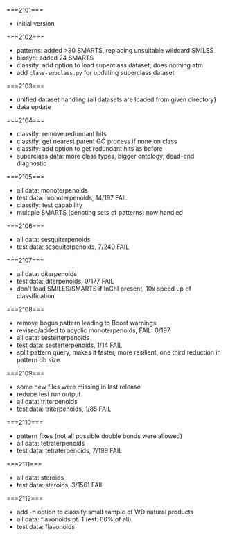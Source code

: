===2101===
* initial version

===2102===
* patterns: added >30 SMARTS, replacing unsuitable wildcard SMILES
* biosyn: added 24 SMARTS
* classify: add option to load superclass dataset; does nothing atm
* add `class-subclass.py` for updating superclass dataset

===2103===
* unified dataset handling (all datasets are loaded from given directory)
* data update

===2104===
* classify: remove redundant hits
* classify: get nearest parent GO process if none on class
* classify: add option to get redundant hits as before
* superclass data: more class types, bigger ontology, dead-end diagnostic

===2105===
* all data: monoterpenoids
* test data: monoterpenoids, 14/197 FAIL
* classify: test capability
* multiple SMARTS (denoting sets of patterns) now handled

===2106===
* all data: sesquiterpenoids
* test data: sesquiterpenoids, 7/240 FAIL

===2107===
* all data: diterpenoids
* test data: diterpenoids, 0/177 FAIL
* don't load SMILES/SMARTS if InChI present, 10x speed up of classification

===2108===
* remove bogus pattern leading to Boost warnings
* revised/added to acyclic monoterpenoids, FAIL: 0/197
* all data: sesterterpenoids
* test data: sesterterpenoids, 1/14 FAIL
* split pattern query, makes it faster, more resilient, one third reduction in pattern db size

===2109===
* some new files were missing in last release
* reduce test run output
* all data: triterpenoids
* test data: triterpenoids, 1/85 FAIL

===2110===
* pattern fixes (not all possible double bonds were allowed)
* all data: tetraterpenoids
* test data: tetraterpenoids, 7/199 FAIL

===2111===
* all data: steroids
* test data: steroids, 3/1561 FAIL

===2112===
* add -n option to classify small sample of WD natural products
* all data: flavonoids pt. 1 (est. 60% of all)
* test data: flavonoids


